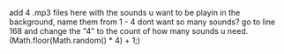 add 4 .mp3 files here with the sounds u want to be playin in the background, name them from 1 - 4
dont want so many sounds? go to line 168 and change the "4" to the count of how many sounds u need. (Math.floor(Math.random() * 4) + 1;)
